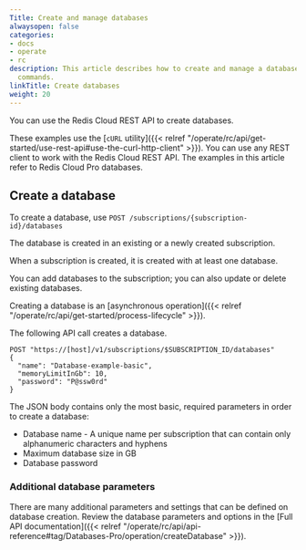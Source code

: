 ```yaml
---
Title: Create and manage databases
alwaysopen: false
categories:
- docs
- operate
- rc
description: This article describes how to create and manage a database using `cURL`
  commands.
linkTitle: Create databases
weight: 20
---
```


You can use the Redis Cloud REST API to create databases.

These examples use the [`cURL` utility]({{< relref "/operate/rc/api/get-started/use-rest-api#use-the-curl-http-client" >}}). You can use any REST client to work with the Redis Cloud REST API. The examples in this article refer to Redis Cloud Pro databases. 

## Create a database

To create a database, use `POST /subscriptions/{subscription-id}/databases`

The database is created in an existing or a newly created subscription.

When a subscription is created, it is created with at least one database.

You can add databases to the subscription; you can also update or delete existing databases.

Creating a database is an [asynchronous operation]({{< relref "/operate/rc/api/get-started/process-lifecycle" >}}).

The following API call creates a database.

```shell
POST "https://[host]/v1/subscriptions/$SUBSCRIPTION_ID/databases"
{
  "name": "Database-example-basic",
  "memoryLimitInGb": 10,
  "password": "P@ssw0rd"
}
```

The JSON body contains only the most basic, required parameters in order to create a database:

- Database name - A unique name per subscription that can contain only alphanumeric characters and hyphens
- Maximum database size in GB
- Database password

### Additional database parameters

There are many additional parameters and settings that can be defined on database creation. Review the database parameters and options in the [Full API documentation]({{< relref "/operate/rc/api/api-reference#tag/Databases-Pro/operation/createDatabase" >}}).